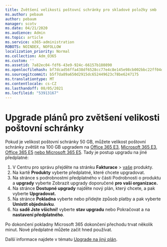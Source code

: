 ```yaml
---
title: Zvětšení velikosti poštovní schránky pro skladové položky smb
ms.author: pebaum
author: pebaum
manager: scotv
ms.date: 04/21/2020
ms.audience: Admin
ms.topic: article
ms.service: o365-administration
ROBOTS: NOINDEX, NOFOLLOW
localization_priority: Normal
ms.collection: Adm_O365
ms.custom: ''
ms.assetid: 7a82ec04-fdf6-43e9-924c-66157b180890
ms.openlocfilehash: bf7dcad56ffa438df6528cc77e4c8e145e98cb002bbc22ff04d8f08dc7d37232
ms.sourcegitcommit: b5f7da89a650d2915dc652449623c78be6247175
ms.translationtype: MT
ms.contentlocale: cs-CZ
ms.lasthandoff: 08/05/2021
ms.locfileid: "53913167"
---
```

# <a name="upgrade-plans-to-increase-mailbox-size"></a>Upgrade plánů pro zvětšení velikosti poštovní schránky

Pokud je velikost poštovní schránky 50 GB, můžete velikost poštovní schránky zvětšit na 100 GB upgradem na [Office 365 E3](https://www.microsoft.com/microsoft-365/enterprise/office-365-e3?rtc=1&activetab=pivot:overviewtab), [Microsoft 365 E3](https://www.microsoft.com/microsoft-365/enterprise/e3?activetab=pivot%3aoverviewtab), [Office 365 E5](https://www.microsoft.com/microsoft-365/enterprise/office-365-e5?rtc=1&activetab=pivot%3aoverviewtab) [nebo Microsoft 365 E5](https://www.microsoft.com/microsoft-365/enterprise/e5?activetab=pivot%3aoverviewtab). Tady je postup upgradu na jiné předplatné:
  
1. V Centru pro správu přejděte na stránku **Fakturace**  >  [vaše](https://go.microsoft.com/fwlink/p/?linkid=842054) produkty.
2. Na kartě **Produkty** vyberte předplatné, které chcete upgradovat.
3. Na stránce s podrobnostmi předplatného v části Podrobnosti o produktu a **upgrady** vyberte Zobrazit upgrady doporučené **pro vaši organizace.**
4. Na stránce **Dostupné upgrady** najděte nový plán, který chcete, a pak vyberte **Upgradovat.**
5. Na stránce **Pokladna** vyberte nebo přidejte způsob platby a pak vyberte **Umístit objednávku**.
6. Na **sadě Jste všichni!** vyberte **stav upgradu** nebo Pokračovat a na **nastavení předplatného**.

Po dokončení pokladny Microsoft 365 dokončení přechodu trvat několik minut. Nové předplatné můžete začít hned používat.

Další informace najdete v tématu [Upgrade na jiný plán](https://docs.microsoft.com/microsoft-365/commerce/subscriptions/upgrade-to-different-plan).